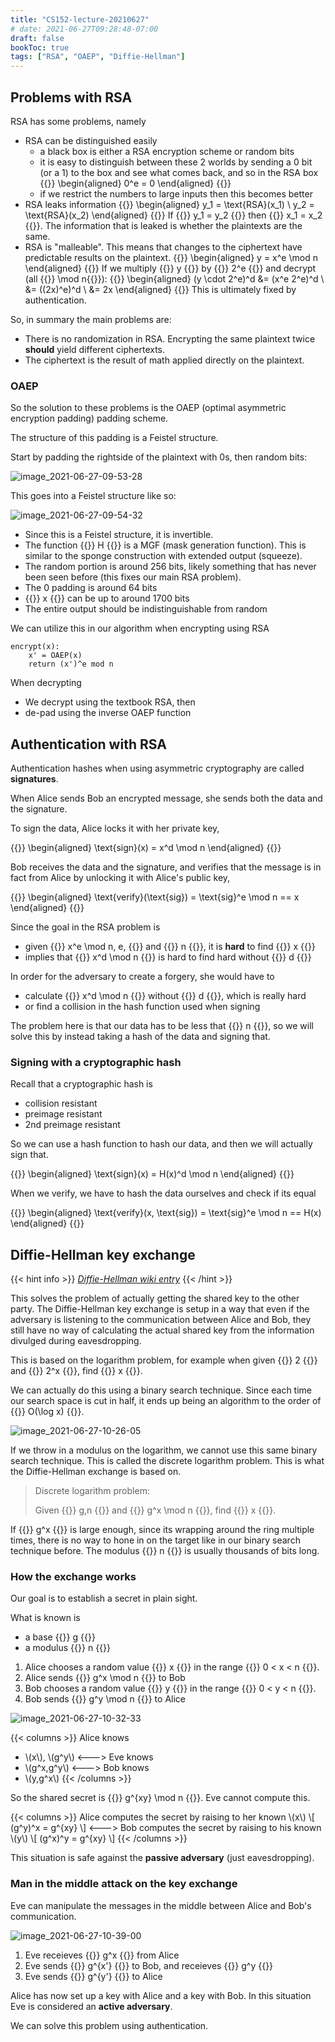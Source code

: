 ```yaml
---
title: "CS152-lecture-20210627"
# date: 2021-06-27T09:28:48-07:00
draft: false
bookToc: true
tags: ["RSA", "OAEP", "Diffie-Hellman"]
---
```


## Problems with RSA

RSA has some problems, namely

- RSA can be distinguished easily
    - a black box is either a RSA encryption scheme or random bits
    - it is easy to distinguish between these 2 worlds by sending a 0 bit (or a 1) to the box and see what comes back, and so in the RSA box
    {{<k display>}}
    \begin{aligned}
        0^e = 0
    \end{aligned}
    {{</k>}}
    - if we restrict the numbers to large inputs then this becomes better
- RSA leaks information
{{<k display>}}
\begin{aligned}
    y_1 = \text{RSA}(x_1) \\
    y_2 = \text{RSA}(x_2)
\end{aligned}
{{</k>}}
If {{<k>}} y_1 = y_2 {{</k>}} then {{<k>}} x_1 = x_2 {{</k>}}.
The information that is leaked is whether the plaintexts are the same.
- RSA is "malleable".
This means that changes to the ciphertext have predictable results on the plaintext.
{{<k display>}}
\begin{aligned}
    y = x^e \mod n
\end{aligned}
{{</k>}}
If we multiply {{<k>}} y {{</k>}} by {{<k>}} 2^e {{</k>}} and decrypt (all {{<k>}} \mod n{{</k>}}):
{{<k display>}}
\begin{aligned}
    (y \cdot 2^e)^d &= (x^e 2^e)^d \\
    &= ((2x)^e)^d \\
    &= 2x
\end{aligned}
{{</k>}}
This is ultimately fixed by authentication.

So, in summary the main problems are:

- There is no randomization in RSA.
Encrypting the same plaintext twice **should** yield different ciphertexts.
- The ciphertext is the result of math applied directly on the plaintext.

### OAEP

So the solution to these problems is the OAEP (optimal asymmetric encryption padding) padding scheme.

The structure of this padding is a Feistel structure.

Start by padding the rightside of the plaintext with 0s, then random bits:

![image_2021-06-27-09-53-28](/notes/image_2021-06-27-09-53-28.png)

This goes into a Feistel structure like so:

![image_2021-06-27-09-54-32](/notes/image_2021-06-27-09-54-32.png)

- Since this is a Feistel structure, it is invertible.
- The function {{<k>}} H {{</k>}} is a MGF (mask generation function).
This is similar to the sponge construction with extended output (squeeze).
- The random portion is around 256 bits, likely something that has never been seen before (this fixes our main RSA problem).
- The 0 padding is around 64 bits
- {{<k>}} x {{</k>}} can be up to around 1700 bits
- The entire output should be indistinguishable from random


We can utilize this in our algorithm when encrypting using RSA

```
encrypt(x):
    x' = OAEP(x)
    return (x')^e mod n
```

When decrypting

- We decrypt using the textbook RSA, then
- de-pad using the inverse OAEP function

## Authentication with RSA

Authentication hashes when using asymmetric cryptography are called **signatures**.

When Alice sends Bob an encrypted message, she sends both the data and the signature.

To sign the data, Alice locks it with her private key,

{{<k display>}}
\begin{aligned}
    \text{sign}(x) = x^d \mod n
\end{aligned}
{{</k>}}

Bob receives the data and the signature, and verifies that the message is in fact from Alice by unlocking it with Alice's public key,

{{<k display>}}
\begin{aligned}
    \text{verify}(\text{sig}) = \text{sig}^e \mod n == x
\end{aligned}
{{</k>}}

Since the goal in the RSA problem is

- given {{<k>}} x^e \mod n, e, {{</k>}} and {{<k>}} n {{</k>}}, it is **hard** to find {{<k>}} x {{</k>}}
- implies that {{<k>}} x^d \mod n {{</k>}} is hard to find hard without {{<k>}} d {{</k>}}

In order for the adversary to create a forgery, she would have to

- calculate {{<k>}} x^d \mod n {{</k>}} without {{<k>}} d {{</k>}}, which is really hard
- or find a collision in the hash function used when signing

The problem here is that our data has to be less that {{<k>}} n {{</k>}}, so we will solve this by instead taking a hash of the data and signing that.

### Signing with a cryptographic hash

Recall that a cryptographic hash is
- collision resistant
- preimage resistant
- 2nd preimage resistant

So we can use a hash function to hash our data, and then we will actually sign that.

{{<k display>}}
\begin{aligned}
    \text{sign}(x) = H(x)^d \mod n
\end{aligned}
{{</k>}}

When we verify, we have to hash the data ourselves and check if its equal

{{<k display>}}
\begin{aligned}
    \text{verify}(x, \text{sig}) = \text{sig}^e \mod n == H(x)
\end{aligned}
{{</k>}}

## Diffie-Hellman key exchange

{{< hint info >}}
[*Diffie-Hellman wiki entry*](https://en.wikipedia.org/wiki/Diffie–Hellman_key_exchange)
{{< /hint >}}

This solves the problem of actually getting the shared key to the other party.
The Diffie-Hellman key exchange is setup in a way that even if the adversary is listening to the communication between Alice and Bob, they still have no way of calculating the actual shared key from the information divulged during eavesdropping.

This is based on the logarithm problem, for example when given {{<k>}} 2 {{</k>}} and {{<k>}} 2^x {{</k>}}, find {{<k>}} x {{</k>}}.

We can actually do this using a binary search technique.
Since each time our search space is cut in half, it ends up being an algorithm to the order of {{<k>}} O(\log x) {{</k>}}.

![image_2021-06-27-10-26-05](/notes/image_2021-06-27-10-26-05.png)

If we throw in a modulus on the logarithm, we cannot use this same binary search technique.
This is called the discrete logarithm problem.
This is what the Diffie-Hellman exchange is based on.

> Discrete logarithm problem:
>
> Given {{<k>}} g,n {{</k>}} and {{<k>}} g^x \mod n {{</k>}}, find {{<k>}} x {{</k>}}.

If {{<k>}} g^x {{</k>}} is large enough, since its wrapping around the ring multiple times, there is no way to hone in on the target like in our binary search technique before.
The modulus {{<k>}} n {{</k>}} is usually thousands of bits long.

### How the exchange works

Our goal is to establish a secret in plain sight.

What is known is

- a base {{<k>}} g {{</k>}}
- a modulus {{<k>}} n {{</k>}}

1. Alice chooses a random value {{<k>}} x {{</k>}} in the range {{<k>}} 0 < x < n {{</k>}}.
2. Alice sends {{<k>}} g^x \mod n {{</k>}} to Bob
3. Bob chooses a random value {{<k>}} y {{</k>}} in the range {{<k>}} 0 < y < n {{</k>}}.
4. Bob sends {{<k>}} g^y \mod n {{</k>}} to Alice

![image_2021-06-27-10-32-33](/notes/image_2021-06-27-10-32-33.png)

{{< columns >}}
Alice knows
- \\(x\\), \\(g^y\\)
<--->
Eve knows
- \\(g^x,g^y\\)
<--->
Bob knows
- \\(y,g^x\\)
{{< /columns >}}

So the shared secret is {{<k>}} g^{xy} \mod n {{</k>}}.
Eve cannot compute this.

{{< columns >}}
Alice computes the secret by raising to her known \\(x\\)
\\[
(g^y)^x = g^{xy}
\\]
<--->
Bob computes the secret by raising to his known \\(y\\)
\\[
(g^x)^y = g^{xy}
\\]
{{< /columns >}}

This situation is safe against the **passive adversary** (just eavesdropping).

### Man in the middle attack on the key exchange

Eve can manipulate the messages in the middle between Alice and Bob's communication.

![image_2021-06-27-10-39-00](/notes/image_2021-06-27-10-39-00.png)

1. Eve receieves {{<k>}} g^x {{</k>}} from Alice
2. Eve sends {{<k>}} g^{x'} {{</k>}} to Bob, and receieves {{<k>}} g^y {{</k>}}
3. Eve sends {{<k>}} g^{y'} {{</k>}} to Alice

Alice has now set up a key with Alice and a key with Bob.
In this situation Eve is considered an **active adversary**.

We can solve this problem using authentication.

